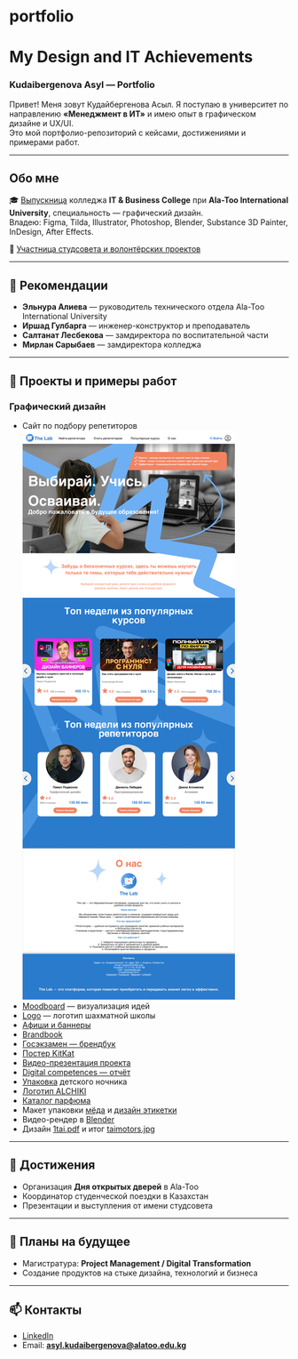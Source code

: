 # portfolio

# My Design and IT Achievements  
### Kudaibergenova Asyl — Portfolio

Привет! Меня зовут Кудайбергенова Асыл. Я поступаю в университет по направлению **«Менеджмент в ИТ»** и имею опыт в графическом дизайне и UX/UI.  
Это мой портфолио-репозиторий с кейсами, достижениями и примерами работ.

---

## Обо мне

🎓 [Выпускница](вручение.jpg) колледжа **IT & Business College** при **Ala-Too International University**, специальность — графический дизайн.  
Владею: Figma, Tilda, Illustrator, Photoshop, Blender, Substance 3D Painter, InDesign, After Effects.  

👥 [Участница студсовета и волонтёрских проектов](itBUS.jpg)

---

## 🧾 Рекомендации

- **Эльнура Алиева** — руководитель технического отдела Ala-Too International University  
- **Иршад Гулбарга** — инженер-конструктор и преподаватель  
- **Салтанат Лесбекова** — замдиректора по воспитательной части  
- **Мирлан Сарыбаев** — замдиректора колледжа  

---

## 📂 Проекты и примеры работ  
### Графический дизайн

- Сайт по подбору репетиторов  
  ![Site](работагруппсайт.png)
- [Moodboard](мудборд.pdf) — визуализация идей  
- [Logo](заданиелогошахматы.pdf) — логотип шахматной школы  
- [Афиши и баннеры](постерыкконцертам.pdf)  
- [Brandbook](брендбукR.pdf)  
- [Госэкзамен — брендбук](брендбукгосы.pdf)  
- [Постер KitKat](постеркиткат.pdf)  
- [Видео-презентация проекта](https://drive.google.com/file/d/1Bs2hStFzIyAGAYoFFvHL0yE9jzg4Fh8H/view?usp=sharing)  
- [Digital competences — отчёт](https://drive.google.com/file/d/1Xgas1cUcHYclF5-0DdbwG6AmGmdgyxOw/view?usp=sharing)  
- [Упаковка](https://drive.google.com/file/d/1BdODFOfgFJtE2K7YkG0-mVM2D8zokBIB/view?usp=sharing) детского ночника  
- [Логотип ALCHIKI](https://drive.google.com/file/d/1ICoQifaHdQeXGbxZQA9Z4ESzb0WUP8FQ/view?usp=sharing)  
- [Каталог парфюма](https://drive.google.com/file/d/1XqmutVdKr48iafliYixKwxxVec8Xufqf/view?usp=sharing)  
- Макет упаковки [мёда](https://drive.google.com/file/d/1USVyKMyD007KSAUnyyXr4mD8b0LRC0ry/view?usp=sharing) и [дизайн этикетки](https://drive.google.com/file/d/1q7EyPXrpmzZTeNouAxFNPtu37M6o8C7e/view?usp=sharing)  
- Видео-рендер в [Blender](https://drive.google.com/file/d/16BQIUkQ1rFbQSUYs4lkDrMA-I73kC6q9/view?usp=sharing)  
- Дизайн [1tai.pdf](1tai.pdf) и итог [taimotors.jpg](taimotors.jpg)

---

## 🌟 Достижения

- Организация **Дня открытых дверей** в Ala-Too  
- Координатор студенческой поездки в Казахстан  
- Презентации и выступления от имени студсовета  

---

## 🎯 Планы на будущее

- Магистратура: **Project Management / Digital Transformation**  
- Создание продуктов на стыке дизайна, технологий и бизнеса  

---

## 📫 Контакты

- [LinkedIn](https://www.linkedin.com/in/asyl-kudaibergenova-505a62327/)  
- Email: **asyl.kudaibergenova@alatoo.edu.kg**
